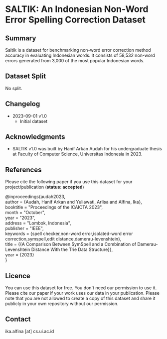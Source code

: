 # SALTIK: An Indonesian Non-Word Error Spelling Correction Dataset 

## Summary

Saltik is a dataset for benchmarking non-word error correction method accuracy in evaluating Indonesian words. It consists of 58,532 non-word errors generated from 3,000 of the most popular Indonesian words.

## Dataset Split

No split.

## Changelog
* 2023-09-01 v1.0
  * Initial dataset

## Acknowledgments
* SALTIK v1.0 was built by Hanif Arkan Audah for his undergraduate thesis at Faculty of Computer Science, Universitas Indonesia in 2023.

## References

Please cite the following paper if you use this dataset for your project/publication (**status: accepted**)

@inproceedings{audah2023, <br>
    author = {Audah, Hanif Arkan and Yuliawati, Arlisa and Alfina, Ika}, <br>
    booktitle = "Proceedings of the ICAICTA 2023", <br>
    month = "October", <br>
    year = "2023", <br>
    address = "Lombok, Indonesia", <br>
    publisher = "IEEE", <br>
    keywords = {spell checker,non-word error,isolated-word error correction,symspell,edit distance,damerau-levenshtein}, <br>
    title = {{A Comparison Between SymSpell and a Combination of Damerau-Levenshtein Distance With the Trie Data Structure}}, <br>
    year = {2023} <br>
}

## Licence
You can use this dataset for free. You don't need our permission to use it. Please cite our paper if your work uses our data in your publication.
Please note that you are not allowed to create a copy of this dataset and share it publicly in your own repository without our permission.

## Contact
ika.alfina [at] cs.ui.ac.id
